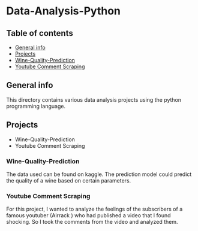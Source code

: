 # Data-Analysis-Python

## Table of contents
* [General info](#general-info)
* [Projects](#Projects)
* [Wine-Quality-Prediction](#Wine-Quality-Prediction)
* [Youtube Comment Scraping](#Youtube-Comment-Scraping)



## General info
This directory contains various data analysis projects using the python programming language.

## Projects
* Wine-Quality-Prediction
* Youtube Comment Scraping

### Wine-Quality-Prediction 
The data used can be found on kaggle.
The prediction model could predict the quality of a wine based on certain parameters.

### Youtube Comment Scraping
For this project, I wanted to analyze the feelings of the subscribers of a famous youtuber (Airrack
) who had published a video that I found shocking.
So I took the comments from the video and analyzed them. 
